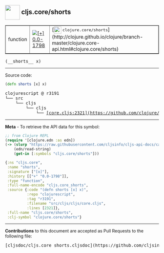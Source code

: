 ## <img width="48px" valign="middle" src="http://i.imgur.com/Hi20huC.png"> cljs.core/shorts

 <table border="1">
<tr>

<td>function</td>
<td><a href="https://github.com/cljsinfo/cljs-api-docs/tree/0.0-1798"><img valign="middle" alt="[+] 0.0-1798" src="https://img.shields.io/badge/+-0.0--1798-lightgrey.svg"></a> </td>
<td>
[<img height="24px" valign="middle" src="http://i.imgur.com/1GjPKvB.png"> <samp>clojure.core/shorts</samp>](http://clojure.github.io/clojure/branch-master/clojure.core-api.html#clojure.core/shorts)
</td>
</tr>
</table>

 <samp>
(__shorts__ x)<br>
</samp>

---





Source code:

```clj
(defn shorts [x] x)
```

 <pre>
clojurescript @ r3191
└── src
    └── cljs
        └── cljs
            └── <ins>[core.cljs:2321](https://github.com/clojure/clojurescript/blob/r3191/src/cljs/cljs/core.cljs#L2321)</ins>
</pre>


---

__Meta__ - To retrieve the API data for this symbol:

```clj
;; from Clojure REPL
(require '[clojure.edn :as edn])
(-> (slurp "https://raw.githubusercontent.com/cljsinfo/cljs-api-docs/catalog/cljs-api.edn")
    (edn/read-string)
    (get-in [:symbols "cljs.core/shorts"]))
```

```clj
{:ns "cljs.core",
 :name "shorts",
 :signature ["[x]"],
 :history [["+" "0.0-1798"]],
 :type "function",
 :full-name-encode "cljs.core_shorts",
 :source {:code "(defn shorts [x] x)",
          :repo "clojurescript",
          :tag "r3191",
          :filename "src/cljs/cljs/core.cljs",
          :lines [2321]},
 :full-name "cljs.core/shorts",
 :clj-symbol "clojure.core/shorts"}

```

---

__Contributions__ to this document are accepted as Pull Requests to the following file:

 <pre>
[cljsdoc/cljs.core_shorts.cljsdoc](https://github.com/cljsinfo/cljs-api-docs/blob/master/cljsdoc/cljs.core_shorts.cljsdoc)
</pre>

